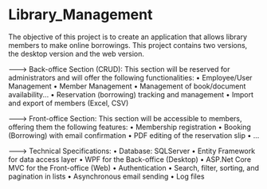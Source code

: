 # Library_Management

The objective of this project is to create an application that allows library members to make online borrowings.
This project contains two versions, the desktop version and the web version.

---> Back-office Section (CRUD):
This section will be reserved for administrators and will offer the following functionalities:
• Employee/User Management
• Member Management
• Management of book/document availability...
• Reservation (borrowing) tracking and management
• Import and export of members (Excel, CSV)

---> Front-office Section:
This section will be accessible to members, offering them the following features:
• Membership registration
• Booking (Borrowing) with email confirmation
• PDF editing of the reservation slip
• ...

---> Technical Specifications:
• Database: SQLServer
• Entity Framework for data access layer
• WPF for the Back-office (Desktop)
• ASP.Net Core MVC for the Front-office (Web)
• Authentication
• Search, filter, sorting, and pagination in lists
• Asynchronous email sending
• Log files
